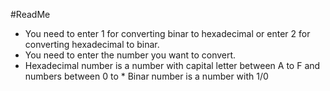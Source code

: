 #ReadMe
* You need to enter 1 for converting binar to hexadecimal or enter 2 for converting hexadecimal to binar.
* You need to enter the number you want to convert.
* Hexadecimal number is a number with capital letter between A to F and numbers between 0 to * Binar number is a number with 1/0
